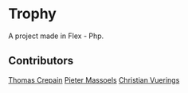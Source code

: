 # Trophy

A project made in Flex - Php.

## Contributors

[Thomas Crepain](http://www.thomascrepain.be/)
[Pieter Massoels](http://skive.be)
[Christian Vuerings](http://denbuzze.com)